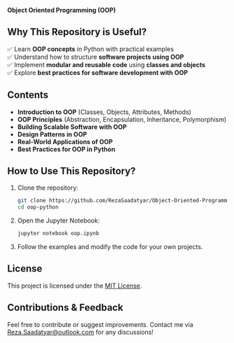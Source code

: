 **Object Oriented Programming (OOP)**

## **Why This Repository is Useful?**<br/>
✅ Learn **OOP concepts** in Python with practical examples  
✅ Understand how to structure **software projects using OOP**  
✅ Implement **modular and reusable code** using **classes and objects**  
✅ Explore **best practices for software development with OOP**  

## **Contents**  
- **Introduction to OOP** (Classes, Objects, Attributes, Methods)  
- **OOP Principles** (Abstraction, Encapsulation, Inheritance, Polymorphism)  
- **Building Scalable Software with OOP**  
- **Design Patterns in OOP**  
- **Real-World Applications of OOP**  
- **Best Practices for OOP in Python**  

## **How to Use This Repository?**  
1. Clone the repository:  
   ```bash
   git clone https://github.com/RezaSaadatyar/Object-Oriented-Programming/oop-python.git
   cd oop-python
   ```
2. Open the Jupyter Notebook:  
   ```bash
   jupyter notebook oop.ipynb
   ```
3. Follow the examples and modify the code for your own projects.  

## **License**
This project is licensed under the [MIT License](https://github.com/shahriar-hd/BrainTumorDetection/blob/main/LICENSE).

## **Contributions & Feedback**  
Feel free to contribute or suggest improvements. Contact me via Reza.Saadatyar@outlook.com for any discussions!
